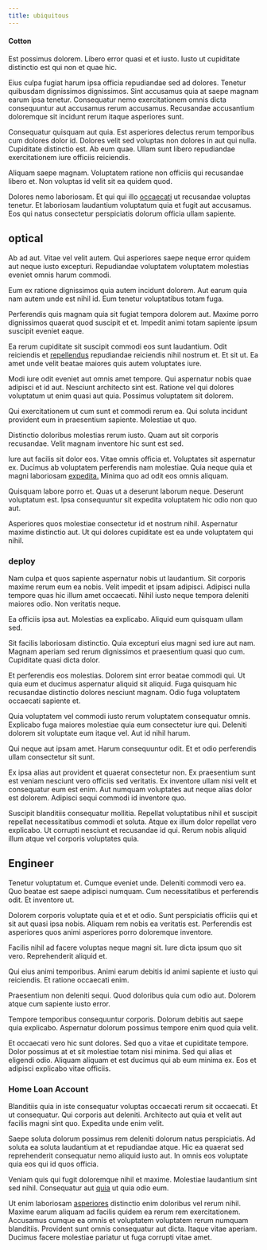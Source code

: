```yaml
---
title: ubiquitous
---
```


#### Cotton

Est possimus dolorem. Libero error quasi et et iusto. Iusto ut cupiditate distinctio est qui non et quae hic.

Eius culpa fugiat harum ipsa officia repudiandae sed ad dolores. Tenetur quibusdam dignissimos dignissimos. Sint accusamus quia at saepe magnam earum ipsa tenetur. Consequatur nemo exercitationem omnis dicta consequuntur aut accusamus rerum accusamus. Recusandae accusantium doloremque sit incidunt rerum itaque asperiores sunt.

Consequatur quisquam aut quia. Est asperiores delectus rerum temporibus cum dolores dolor id. Dolores velit sed voluptas non dolores in aut qui nulla. Cupiditate distinctio est. Ab eum quae. Ullam sunt libero repudiandae exercitationem iure officiis reiciendis.

Aliquam saepe magnam. Voluptatem ratione non officiis qui recusandae libero et. Non voluptas id velit sit ea quidem quod.

Dolores nemo laboriosam. Et qui qui illo [occaecati](/facere/temporibus/adipisci/quasi/content.md) ut recusandae voluptas tenetur. Et laboriosam laudantium voluptatum quia et fugit aut accusamus. Eos qui natus consectetur perspiciatis dolorum officia ullam sapiente.

## optical

Ab ad aut. Vitae vel velit autem. Qui asperiores saepe neque error quidem aut neque iusto excepturi. Repudiandae voluptatem voluptatem molestias eveniet omnis harum commodi.

Eum ex ratione dignissimos quia autem incidunt dolorem. Aut earum quia nam autem unde est nihil id. Eum tenetur voluptatibus totam fuga.

Perferendis quis magnam quia sit fugiat tempora dolorem aut. Maxime porro dignissimos quaerat quod suscipit et et. Impedit animi totam sapiente ipsum suscipit eveniet eaque.

Ea rerum cupiditate sit suscipit commodi eos sunt laudantium. Odit reiciendis et [repellendus](/facere/temporibus/possimus/navigating_harness.md) repudiandae reiciendis nihil nostrum et. Et sit ut. Ea amet unde velit beatae maiores quis autem voluptates iure.

Modi iure odit eveniet aut omnis amet tempore. Qui aspernatur nobis quae adipisci et id aut. Nesciunt architecto sint est. Ratione vel qui dolores voluptatum ut enim quasi aut quia. Possimus voluptatem sit dolorem.

Qui exercitationem ut cum sunt et commodi rerum ea. Qui soluta incidunt provident eum in praesentium sapiente. Molestiae ut quo.

Distinctio doloribus molestias rerum iusto. Quam aut sit corporis recusandae. Velit magnam inventore hic sunt est sed.

Iure aut facilis sit dolor eos. Vitae omnis officia et. Voluptates sit aspernatur ex. Ducimus ab voluptatem perferendis nam molestiae. Quia neque quia et magni laboriosam [expedita.](/facere/eaque/metal_azure.md) Minima quo ad odit eos omnis aliquam.

Quisquam labore porro et. Quas ut a deserunt laborum neque. Deserunt voluptatum est. Ipsa consequuntur sit expedita voluptatem hic odio non quo aut.

Asperiores quos molestiae consectetur id et nostrum nihil. Aspernatur maxime distinctio aut. Ut qui dolores cupiditate est ea unde voluptatem qui nihil.

### deploy

Nam culpa et quos sapiente aspernatur nobis ut laudantium. Sit corporis maxime rerum eum ea nobis. Velit impedit et ipsam adipisci. Adipisci nulla tempore quas hic illum amet occaecati. Nihil iusto neque tempora deleniti maiores odio. Non veritatis neque.

Ea officiis ipsa aut. Molestias ea explicabo. Aliquid eum quisquam ullam sed.

Sit facilis laboriosam distinctio. Quia excepturi eius magni sed iure aut nam. Magnam aperiam sed rerum dignissimos et praesentium quasi quo cum. Cupiditate quasi dicta dolor.

Et perferendis eos molestias. Dolorem sint error beatae commodi qui. Ut quia eum et ducimus aspernatur aliquid sit aliquid. Fuga quisquam hic recusandae distinctio dolores nesciunt magnam. Odio fuga voluptatem occaecati sapiente et.

Quia voluptatem vel commodi iusto rerum voluptatem consequatur omnis. Explicabo fuga maiores molestiae quia eum consectetur iure qui. Deleniti dolorem sit voluptate eum itaque vel. Aut id nihil harum.

Qui neque aut ipsam amet. Harum consequuntur odit. Et et odio perferendis ullam consectetur sit sunt.

Ex ipsa alias aut provident et quaerat consectetur non. Ex praesentium sunt est veniam nesciunt vero officiis sed veritatis. Ex inventore ullam nisi velit et consequatur eum est enim. Aut numquam voluptates aut neque alias dolor est dolorem. Adipisci sequi commodi id inventore quo.

Suscipit blanditiis consequatur mollitia. Repellat voluptatibus nihil et suscipit repellat necessitatibus commodi et soluta. Atque ex illum dolor repellat vero explicabo. Ut corrupti nesciunt et recusandae id qui. Rerum nobis aliquid illum atque vel corporis voluptates quia.

## Engineer

Tenetur voluptatum et. Cumque eveniet unde. Deleniti commodi vero ea. Quo beatae est saepe adipisci numquam. Cum necessitatibus et perferendis odit. Et inventore ut.

Dolorem corporis voluptate quia et et et odio. Sunt perspiciatis officiis qui et sit aut quasi ipsa nobis. Aliquam rem nobis ea veritatis est. Perferendis est asperiores quos animi asperiores porro doloremque inventore.

Facilis nihil ad facere voluptas neque magni sit. Iure dicta ipsum quo sit vero. Reprehenderit aliquid et.

Qui eius animi temporibus. Animi earum debitis id animi sapiente et iusto qui reiciendis. Et ratione occaecati enim.

Praesentium non deleniti sequi. Quod doloribus quia cum odio aut. Dolorem atque cum sapiente iusto error.

Tempore temporibus consequuntur corporis. Dolorum debitis aut saepe quia explicabo. Aspernatur dolorum possimus tempore enim quod quia velit.

Et occaecati vero hic sunt dolores. Sed quo a vitae et cupiditate tempore. Dolor possimus at et sit molestiae totam nisi minima. Sed qui alias et eligendi odio. Aliquam aliquam et est ducimus qui ab eum minima ex. Eos et adipisci explicabo vitae officiis.

### Home Loan Account

Blanditiis quia in iste consequatur voluptas occaecati rerum sit occaecati. Et ut consequatur. Qui corporis aut deleniti. Architecto aut quia et velit aut facilis magni sint quo. Expedita unde enim velit.

Saepe soluta dolorum possimus rem deleniti dolorum natus perspiciatis. Ad soluta ea soluta laudantium at et repudiandae atque. Hic ea quaerat sed reprehenderit consequatur nemo aliquid iusto aut. In omnis eos voluptate quia eos qui id quos officia.

Veniam quis qui fugit doloremque nihil et maxime. Molestiae laudantium sint sed nihil. Consequatur aut [quia](/dolore/odio/dignissimos/quo/national_array.md) ut quia odio eum.

Ut enim laboriosam [asperiores](/dolore/odio/dignissimos/odio/moratorium.md) distinctio enim doloribus vel rerum nihil. Maxime earum aliquam ad facilis quidem ea rerum rem exercitationem. Accusamus cumque ea omnis et voluptatem voluptatem rerum numquam blanditiis. Provident sunt omnis consequatur aut dicta. Itaque vitae aperiam. Ducimus facere molestiae pariatur ut fuga corrupti vitae amet.
